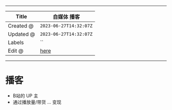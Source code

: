 -----

| Title     | 自媒体 播客                                          |
| --------- | ----------------------------------------------- |
| Created @ | `2023-06-27T14:32:07Z`                          |
| Updated @ | `2023-06-27T14:32:07Z`                          |
| Labels    | \`\`                                            |
| Edit @    | [here](https://github.com/junxnone/i/issues/14) |

-----

# 播客

  - B站的 UP 主
  - 通过播放量/带货 ... 变现
